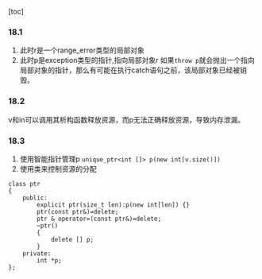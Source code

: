 [toc]
### 18.1
1. 此时r是一个range_error类型的局部对象
2. 此时p是exception类型的指针,指向局部对象r
如果`throw p`就会抛出一个指向局部对象的指针，那么有可能在执行catch语句之前，该局部对象已经被销毁。
### 18.2
v和in可以调用其析构函数释放资源，而p无法正确释放资源，导致内存泄漏。
### 18.3
1. 使用智能指针管理p
`unique_ptr<int []> p(new int[v.size()])`
2. 使用类来控制资源的分配
```
class ptr
{
	public:
		explicit ptr(size_t len):p(new int[len]) {}
		ptr(const ptr&)=delete;
		ptr & operator=(const ptr&)=delete;
		~ptr()
		{
			delete [] p;
		}
	private:
		int *p;
};
```
